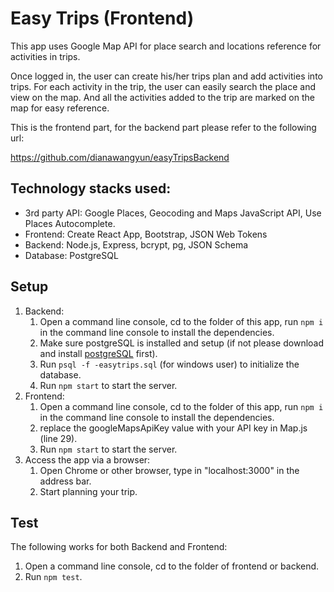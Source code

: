 # Easy Trips (Frontend)

This app uses Google Map API for place search and locations reference for activities in trips. 

Once logged in, the user can create his/her trips plan and add activities into trips. For each activity in the trip, the user can easily search the place and view on the map. And all the activities added to the trip are marked on the map for easy reference. 

This is the frontend part, for the backend part please refer to the following url:

https://github.com/dianawangyun/easyTripsBackend

## Technology stacks used:

- 3rd party API: Google Places, Geocoding and Maps JavaScript API, Use Places Autocomplete.
- Frontend: Create React App, Bootstrap, JSON Web Tokens
- Backend: Node.js, Express, bcrypt, pg, JSON Schema
- Database: PostgreSQL



## Setup

1. Backend: 
   1. Open a command line console, cd to the folder of this app,  run `npm i` in the command line console to install the dependencies.
   2. Make sure postgreSQL is installed and setup (if not please download and install [postgreSQL](https://www.postgresql.org/download/) first).
   3. Run `psql -f -easytrips.sql` (for windows user) to initialize the database.
   4. Run `npm start` to start the server.
2. Frontend:
   1. Open a command line console, cd to the folder of this app,  run `npm i` in the command line console to install the dependencies.
   2. replace the googleMapsApiKey value with your API key in Map.js (line 29).
   3. Run `npm start` to start the server.
3. Access the app via a browser:
   1. Open Chrome or other browser, type in "localhost:3000" in the address bar.
   2. Start planning your trip.

## **Test**

The following works for both Backend and Frontend:

1.  Open a command line console, cd to the folder of frontend or backend.
2.  Run `npm test`.